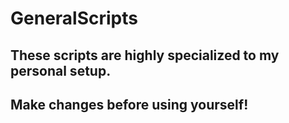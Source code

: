 # GeneralScripts

## These scripts are highly specialized to my personal setup. 

## Make changes before using yourself!
